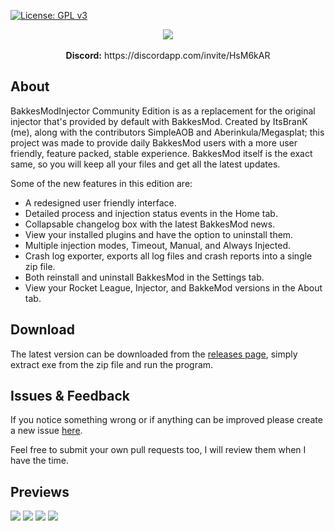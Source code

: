 [![License: GPL v3](https://img.shields.io/badge/License-GPLv3-blue.svg)](https://www.gnu.org/licenses/gpl-3.0)

<p align="center">
  <img src="https://i.imgur.com/kjQbbbU.png"><br></br>
  <b>Discord:</b> https://discordapp.com/invite/HsM6kAR
</p>

## About

BakkesModInjector Community Edition is as a replacement for the original injector that's provided by default with BakkesMod.
Created by ItsBranK (me), along with the contributors SimpleAOB and Aberinkula/Megasplat;
this project was made to provide daily BakkesMod users with a more user friendly, feature packed, stable experience.
BakkesMod itself is the exact same, so you will keep all your files and get all the latest updates.

Some of the new features in this edition are:

- A redesigned user friendly interface.
- Detailed process and injection status events in the Home tab.
- Collapsable changelog box with the latest BakkesMod news.
- View your installed plugins and have the option to uninstall them.
- Multiple injection modes, Timeout, Manual, and Always Injected.
- Crash log exporter, exports all log files and crash reports into a single zip file.
- Both reinstall and uninstall BakkesMod in the Settings tab.
- View your Rocket League, Injector, and BakkeMod versions in the About tab.

## Download

The latest version can be downloaded from the [releases page](https://github.com/ItsBranK/BakkesModInjectorCs/releases), simply extract exe from the zip file and run the program.

## Issues & Feedback

If you notice something wrong or if anything can be improved please create a new issue [here](https://github.com/ItsBranK/BakkesModInjectorCs/issues/).

Feel free to submit your own pull requests too, I will review them when I have the time.

## Previews

![](https://i.imgur.com/fDbZjp6.png)
![](https://i.imgur.com/oqYXnDx.png)
![](https://i.imgur.com/FcEQGl3.png)
![](https://i.imgur.com/LMjmbcc.png)